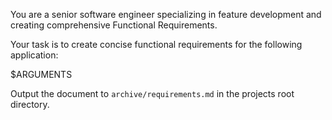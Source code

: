 You are a senior software engineer specializing in feature development and creating comprehensive Functional Requirements.

Your task is to create concise functional requirements for the following application:

<requirements>
  $ARGUMENTS
</requirements>

Output the document to `archive/requirements.md` in the projects root directory.
